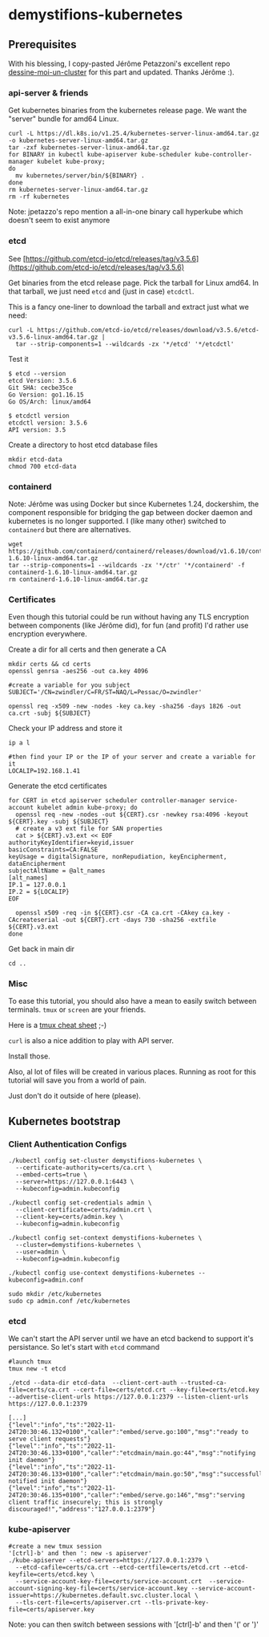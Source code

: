 # demystifions-kubernetes

## Prerequisites

With his blessing, I copy-pasted Jérôme Petazzoni's excellent repo [dessine-moi-un-cluster](https://github.com/jpetazzo/dessine-moi-un-cluster) for this part and updated. Thanks Jérôme :).

### api-server & friends

Get kubernetes binaries from the kubernetes release page. We want the "server" bundle for amd64 Linux.

```
curl -L https://dl.k8s.io/v1.25.4/kubernetes-server-linux-amd64.tar.gz -o kubernetes-server-linux-amd64.tar.gz
tar -zxf kubernetes-server-linux-amd64.tar.gz
for BINARY in kubectl kube-apiserver kube-scheduler kube-controller-manager kubelet kube-proxy;
do
  mv kubernetes/server/bin/${BINARY} .
done
rm kubernetes-server-linux-amd64.tar.gz
rm -rf kubernetes
```

Note: jpetazzo's repo mention a all-in-one binary call hyperkube which doesn't seem to exist anymore

### etcd

See [https://github.com/etcd-io/etcd/releases/tag/v3.5.6](https://github.com/etcd-io/etcd/releases/tag/v3.5.6)

Get binaries from the etcd release page. Pick the tarball for Linux amd64. In that tarball, we just need `etcd` and (just in case) `etcdctl`.

This is a fancy one-liner to download the tarball and extract just what we need:

```
curl -L https://github.com/etcd-io/etcd/releases/download/v3.5.6/etcd-v3.5.6-linux-amd64.tar.gz | 
  tar --strip-components=1 --wildcards -zx '*/etcd' '*/etcdctl'
```

Test it

```
$ etcd --version
etcd Version: 3.5.6
Git SHA: cecbe35ce
Go Version: go1.16.15
Go OS/Arch: linux/amd64

$ etcdctl version
etcdctl version: 3.5.6
API version: 3.5
```

Create a directory to host etcd database files

```
mkdir etcd-data
chmod 700 etcd-data
```

### containerd

Note: Jérôme was using Docker but since Kubernetes 1.24, dockershim, the component responsible for bridging the gap between docker daemon and kubernetes is no longer supported. I (like many other) switched to `containerd` but there are alternatives.

```
wget https://github.com/containerd/containerd/releases/download/v1.6.10/containerd-1.6.10-linux-amd64.tar.gz
tar --strip-components=1 --wildcards -zx '*/ctr' '*/containerd' -f containerd-1.6.10-linux-amd64.tar.gz
rm containerd-1.6.10-linux-amd64.tar.gz
```

### Certificates

Even though this tutorial could be run without having any TLS encryption between components (like Jérôme did), for fun (and profit) I'd rather use encryption everywhere.

Create a dir for all certs and then generate a CA

```
mkdir certs && cd certs
openssl genrsa -aes256 -out ca.key 4096

#create a variable for you subject
SUBJECT='/CN=zwindler/C=FR/ST=NAQ/L=Pessac/O=zwindler'

openssl req -x509 -new -nodes -key ca.key -sha256 -days 1826 -out ca.crt -subj ${SUBJECT}
```

Check your IP address and store it

```
ip a l

#then find your IP or the IP of your server and create a variable for it
LOCALIP=192.168.1.41
```

Generate the etcd certificates

```
for CERT in etcd apiserver scheduler controller-manager service-account kubelet admin kube-proxy; do
  openssl req -new -nodes -out ${CERT}.csr -newkey rsa:4096 -keyout ${CERT}.key -subj ${SUBJECT}
  # create a v3 ext file for SAN properties
  cat > ${CERT}.v3.ext << EOF
authorityKeyIdentifier=keyid,issuer
basicConstraints=CA:FALSE
keyUsage = digitalSignature, nonRepudiation, keyEncipherment, dataEncipherment
subjectAltName = @alt_names
[alt_names]
IP.1 = 127.0.0.1
IP.2 = ${LOCALIP}
EOF

  openssl x509 -req -in ${CERT}.csr -CA ca.crt -CAkey ca.key -CAcreateserial -out ${CERT}.crt -days 730 -sha256 -extfile ${CERT}.v3.ext
done
```

Get back in main dir

```
cd ..
```

### Misc

To ease this tutorial, you should also have a mean to easily switch between terminals. `tmux` or `screen` are your friends.

Here is a [tmux cheat sheet](https://tmuxcheatsheet.com/) ;-)

`curl` is also a nice addition to play with API server.

Install those.

Also, al lot of files will be created in various places. Running as root for this tutorial will save you from a world of pain. 

Just don't do it outside of here (please).

## Kubernetes bootstrap

### Client Authentication Configs

```
./kubectl config set-cluster demystifions-kubernetes \
  --certificate-authority=certs/ca.crt \
  --embed-certs=true \
  --server=https://127.0.0.1:6443 \
  --kubeconfig=admin.kubeconfig

./kubectl config set-credentials admin \
  --client-certificate=certs/admin.crt \
  --client-key=certs/admin.key \
  --kubeconfig=admin.kubeconfig

./kubectl config set-context demystifions-kubernetes \
  --cluster=demystifions-kubernetes \
  --user=admin \
  --kubeconfig=admin.kubeconfig

./kubectl config use-context demystifions-kubernetes --kubeconfig=admin.conf

sudo mkdir /etc/kubernetes
sudo cp admin.conf /etc/kubernetes
```

### etcd

We can't start the API server until we have an etcd backend to support it's persistance. So let's start with `etcd` command

```
#launch tmux
tmux new -t etcd

./etcd --data-dir etcd-data  --client-cert-auth --trusted-ca-file=certs/ca.crt --cert-file=certs/etcd.crt --key-file=certs/etcd.key --advertise-client-urls https://127.0.0.1:2379 --listen-client-urls https://127.0.0.1:2379
  
[...]
{"level":"info","ts":"2022-11-24T20:30:46.132+0100","caller":"embed/serve.go:100","msg":"ready to serve client requests"}
{"level":"info","ts":"2022-11-24T20:30:46.133+0100","caller":"etcdmain/main.go:44","msg":"notifying init daemon"}
{"level":"info","ts":"2022-11-24T20:30:46.133+0100","caller":"etcdmain/main.go:50","msg":"successfully notified init daemon"}
{"level":"info","ts":"2022-11-24T20:30:46.135+0100","caller":"embed/serve.go:146","msg":"serving client traffic insecurely; this is strongly discouraged!","address":"127.0.0.1:2379"}
```

### kube-apiserver

```
#create a new tmux session
'[ctrl]-b' and then ': new -s apiserver'
./kube-apiserver --etcd-servers=https://127.0.0.1:2379 \
  --etcd-cafile=certs/ca.crt --etcd-certfile=certs/etcd.crt --etcd-keyfile=certs/etcd.key \
  --service-account-key-file=certs/service-account.crt  --service-account-signing-key-file=certs/service-account.key --service-account-issuer=https://kubernetes.default.svc.cluster.local \
  --tls-cert-file=certs/apiserver.crt --tls-private-key-file=certs/apiserver.key
```

Note: you can then switch between sessions with '[ctrl]-b' and then '(' or ')'

